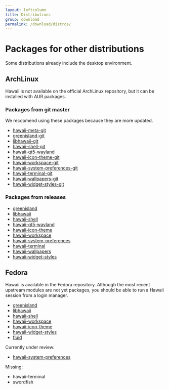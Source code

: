 ```yaml
---
layout: leftcolumn
title: Distributions
group: download
permalink: /download/distros/
---
```


# Packages for other distributions

Some distributions already include the desktop environment.

## ArchLinux

Hawaii is not available on the official ArchLinux repository,
but it can be installed with AUR packages.

### Packages from git master

We reccomend using these packages because they are more updated.

* [hawaii-meta-git](https://aur.archlinux.org/packages/hawaii-meta-git/)
* [greenisland-git](https://aur.archlinux.org/packages/greenisland-git/)
* [libhawaii-git](https://aur.archlinux.org/packages/libhawaii-git/)
* [hawaii-shell-git](https://aur.archlinux.org/packages/hawaii-shell-git/)
* [hawaii-qt5-wayland](https://aur.archlinux.org/packages/hawaii-qt5-wayland/)
* [hawaii-icon-theme-git](https://aur.archlinux.org/packages/hawaii-icon-theme-git/)
* [hawaii-workspace-git](https://aur.archlinux.org/packages/hawaii-workspace-git/)
* [hawaii-system-preferences-git](https://aur.archlinux.org/packages/hawaii-system-preferences-git/)
* [hawaii-terminal-git](https://aur.archlinux.org/packages/hawaii-terminal-git/)
* [hawaii-wallpapers-git](https://aur.archlinux.org/packages/hawaii-wallpapers-git/)
* [hawaii-widget-styles-git](https://aur.archlinux.org/packages/hawaii-widget-styles-git/)

### Packages from releases

* [greenisland](https://aur.archlinux.org/packages/greenisland/)
* [libhawaii](https://aur.archlinux.org/packages/libhawaii/)
* [hawaii-shell](https://aur.archlinux.org/packages/hawaii-shell/)
* [hawaii-qt5-wayland](https://aur.archlinux.org/packages/hawaii-qt5-wayland/)
* [hawaii-icon-theme](https://aur.archlinux.org/packages/hawaii-icon-theme/)
* [hawaii-workspace](https://aur.archlinux.org/packages/hawaii-workspace/)
* [hawaii-system-preferences](https://aur.archlinux.org/packages/hawaii-system-preferences/)
* [hawaii-terminal](https://aur.archlinux.org/packages/hawaii-terminal/)
* [hawaii-wallpapers](https://aur.archlinux.org/packages/hawaii-wallpapers/)
* [hawaii-widget-styles](https://aur.archlinux.org/packages/hawaii-widget-styles/)

## Fedora

Hawaii is available in the Fedora repository.
Although the most recent upstream modules are not yet packages, you
should be able to run a Hawaii session from a login manager.

* [greenisland](https://apps.fedoraproject.org/packages/greenisland)
* [libhawaii](https://apps.fedoraproject.org/packages/libhawaii)
* [hawaii-shell](https://apps.fedoraproject.org/packages/hawaii-shell)
* [hawaii-workspace](https://apps.fedoraproject.org/packages/hawaii-workspace)
* [hawaii-icon-theme](https://apps.fedoraproject.org/packages/hawaii-icon-theme)
* [hawaii-widget-styles](https://apps.fedoraproject.org/packages/hawaii-widget-styles)
* [fluid](https://apps.fedoraproject.org/packages/fluid)

Currently under review:

* [hawaii-system-preferences](https://bugzilla.redhat.com/show_bug.cgi?id=hawaii-system-preferences)

Missing:

* hawaii-terminal
* swordfish
